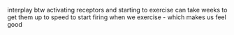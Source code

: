 
interplay btw activating receptors and starting to exercise
can take weeks to get them up to speed
to start firing when we exercise - which makes us feel good


